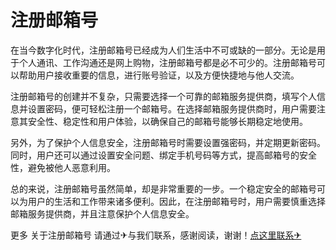 # 注册邮箱号

在当今数字化时代，注册邮箱号已经成为人们生活中不可或缺的一部分。无论是用于个人通讯、工作沟通还是网上购物，注册邮箱号都是必不可少的。注册邮箱号可以帮助用户接收重要的信息，进行账号验证，以及方便快捷地与他人交流。

注册邮箱号的创建并不复杂，只需要选择一个可靠的邮箱服务提供商，填写个人信息并设置密码，便可轻松注册一个邮箱号。在选择邮箱服务提供商时，用户需要注意其安全性、稳定性和用户体验，以确保自己的邮箱号能够长期稳定地使用。

另外，为了保护个人信息安全，注册邮箱号时需要设置强密码，并定期更新密码。同时，用户还可以通过设置安全问题、绑定手机号码等方式，提高邮箱号的安全性，避免被他人恶意利用。

总的来说，注册邮箱号虽然简单，却是非常重要的一步。一个稳定安全的邮箱号可以为用户的生活和工作带来诸多便利。因此，在注册邮箱号时，用户需要慎重选择邮箱服务提供商，并且注意保护个人信息安全。

更多 关于注册邮箱号 请通过✈与我们联系，感谢阅读，谢谢！[点这里联系✈](https://a.k02.cc)